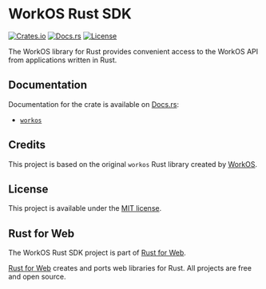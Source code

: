 # WorkOS Rust SDK

[![Crates.io](https://img.shields.io/crates/v/workos.svg)](https://crates.io/crates/workos)
[![Docs.rs](https://docs.rs/workos/badge.svg)](https://docs.rs/workos/)
[![License](https://img.shields.io/crates/l/workos.svg)](https://github.com/RustForWeb/workos/blob/main/LICENSE.md)

The WorkOS library for Rust provides convenient access to the WorkOS API from applications written in Rust.

## Documentation

Documentation for the crate is available on [Docs.rs](https://docs.rs/):

- [`workos`](https://docs.rs/workos/latest/workos/)

## Credits

This project is based on the original `workos` Rust library created by [WorkOS](https://github.com/workos).

## License

This project is available under the [MIT license](LICENSE.md).

## Rust for Web

The WorkOS Rust SDK project is part of [Rust for Web](https://github.com/RustForWeb).

[Rust for Web](https://github.com/RustForWeb) creates and ports web libraries for Rust. All projects are free and open source.
